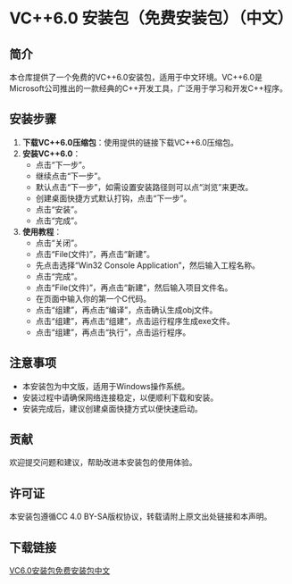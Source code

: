 # VC++6.0 安装包（免费安装包）（中文）

## 简介
本仓库提供了一个免费的VC++6.0安装包，适用于中文环境。VC++6.0是Microsoft公司推出的一款经典的C++开发工具，广泛用于学习和开发C++程序。

## 安装步骤
1. **下载VC++6.0压缩包**：使用提供的链接下载VC++6.0压缩包。
2. **安装VC++6.0**：
   - 点击“下一步”。
   - 继续点击“下一步”。
   - 默认点击“下一步”，如需设置安装路径则可以点“浏览”来更改。
   - 创建桌面快捷方式默认打钩，点击“下一步”。
   - 点击“安装”。
   - 点击“完成”。
3. **使用教程**：
   - 点击“关闭”。
   - 点击“File(文件)”，再点击“新建”。
   - 先点击选择“Win32 Console Application”，然后输入工程名称。
   - 点击“完成”。
   - 点击“File(文件)”，再点击“新建”，然后输入项目文件名。
   - 在页面中输入你的第一个C代码。
   - 点击“组建”，再点击“编译”，点击确认生成obj文件。
   - 点击“组建”，再点击“组建”，点击运行程序生成exe文件。
   - 点击“组建”，再点击“执行”，点击运行程序。

## 注意事项
- 本安装包为中文版，适用于Windows操作系统。
- 安装过程中请确保网络连接稳定，以便顺利下载和安装。
- 安装完成后，建议创建桌面快捷方式以便快速启动。

## 贡献
欢迎提交问题和建议，帮助改进本安装包的使用体验。

## 许可证
本安装包遵循CC 4.0 BY-SA版权协议，转载请附上原文出处链接和本声明。

## 下载链接

[VC6.0安装包免费安装包中文](https://pan.quark.cn/s/d797ee24b5f9)